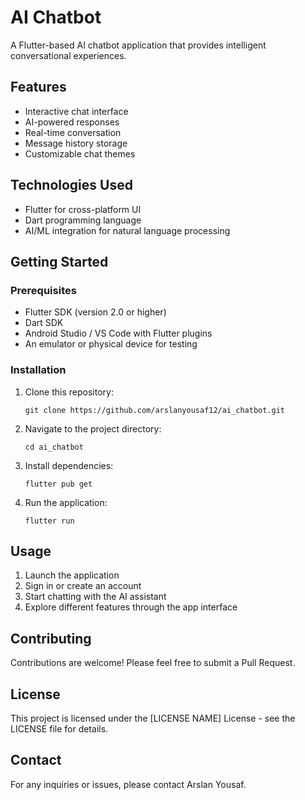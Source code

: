 # AI Chatbot

A Flutter-based AI chatbot application that provides intelligent conversational experiences.

## Features

- Interactive chat interface
- AI-powered responses
- Real-time conversation
- Message history storage
- Customizable chat themes

## Technologies Used

- Flutter for cross-platform UI
- Dart programming language
- AI/ML integration for natural language processing

## Getting Started

### Prerequisites

- Flutter SDK (version 2.0 or higher)
- Dart SDK
- Android Studio / VS Code with Flutter plugins
- An emulator or physical device for testing

### Installation

1. Clone this repository:
   ```
   git clone https://github.com/arslanyousaf12/ai_chatbot.git
   ```

2. Navigate to the project directory:
   ```
   cd ai_chatbot
   ```

3. Install dependencies:
   ```
   flutter pub get
   ```

4. Run the application:
   ```
   flutter run
   ```

## Usage

1. Launch the application
2. Sign in or create an account
3. Start chatting with the AI assistant
4. Explore different features through the app interface


## Contributing

Contributions are welcome! Please feel free to submit a Pull Request.

## License

This project is licensed under the [LICENSE NAME] License - see the LICENSE file for details.


## Contact

For any inquiries or issues, please contact Arslan Yousaf.
